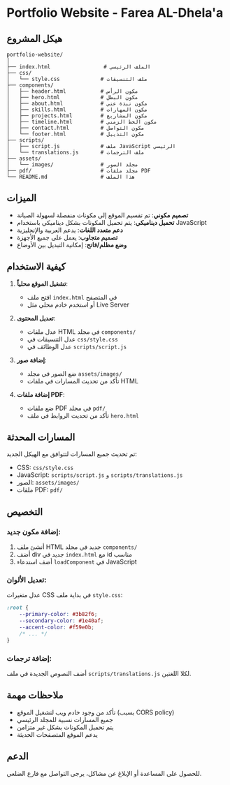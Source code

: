 # Portfolio Website - Farea AL-Dhela'a

## هيكل المشروع

```
portfolio-website/
│
├── index.html                 # الملف الرئيسي
├── css/
│   └── style.css             # ملف التنسيقات
├── components/
│   ├── header.html           # مكون الرأس
│   ├── hero.html             # مكون البطل
│   ├── about.html            # مكون نبذة عني
│   ├── skills.html           # مكون المهارات
│   ├── projects.html         # مكون المشاريع
│   ├── timeline.html         # مكون الخط الزمني
│   ├── contact.html          # مكون التواصل
│   └── footer.html           # مكون التذييل
├── scripts/
│   ├── script.js             # ملف JavaScript الرئيسي
│   └── translations.js       # ملف الترجمات
├── assets/
│   └── images/               # مجلد الصور
├── pdf/                      # مجلد ملفات PDF
└── README.md                 # هذا الملف
```

## الميزات

- **تصميم مكوني**: تم تقسيم الموقع إلى مكونات منفصلة لسهولة الصيانة
- **تحميل ديناميكي**: يتم تحميل المكونات بشكل ديناميكي باستخدام JavaScript
- **دعم متعدد اللغات**: يدعم العربية والإنجليزية
- **تصميم متجاوب**: يعمل على جميع الأجهزة
- **وضع مظلم/فاتح**: إمكانية التبديل بين الأوضاع

## كيفية الاستخدام

1. **تشغيل الموقع محلياً**:
   - افتح ملف `index.html` في المتصفح
   - أو استخدم خادم محلي مثل Live Server

2. **تعديل المحتوى**:
   - عدل ملفات HTML في مجلد `components/`
   - عدل التنسيقات في `css/style.css`
   - عدل الوظائف في `scripts/script.js`

3. **إضافة صور**:
   - ضع الصور في مجلد `assets/images/`
   - تأكد من تحديث المسارات في ملفات HTML

4. **إضافة ملفات PDF**:
   - ضع ملفات PDF في مجلد `pdf/`
   - تأكد من تحديث الروابط في ملف `hero.html`

## المسارات المحدثة

تم تحديث جميع المسارات لتتوافق مع الهيكل الجديد:

- CSS: `css/style.css`
- JavaScript: `scripts/script.js` و `scripts/translations.js`
- الصور: `assets/images/`
- ملفات PDF: `pdf/`

## التخصيص

### إضافة مكون جديد:
1. أنشئ ملف HTML جديد في مجلد `components/`
2. أضف div جديد في `index.html` مع id مناسب
3. أضف استدعاء `loadComponent` في JavaScript

### تعديل الألوان:
عدل متغيرات CSS في بداية ملف `style.css`:
```css
:root {
    --primary-color: #3b82f6;
    --secondary-color: #1e40af;
    --accent-color: #f59e0b;
    /* ... */
}
```

### إضافة ترجمات:
أضف النصوص الجديدة في ملف `scripts/translations.js` لكلا اللغتين.

## ملاحظات مهمة

- تأكد من وجود خادم ويب لتشغيل الموقع (بسبب CORS policy)
- جميع المسارات نسبية للمجلد الرئيسي
- يتم تحميل المكونات بشكل غير متزامن
- يدعم الموقع المتصفحات الحديثة

## الدعم

للحصول على المساعدة أو الإبلاغ عن مشاكل، يرجى التواصل مع فارع الضلعي.

